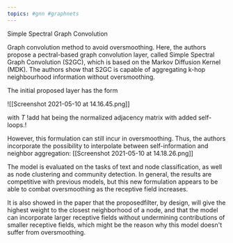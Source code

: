 ```yaml
---
topics: #gnn #graphnets 
---
```


Simple Spectral Graph Convolution

Graph convolution method to avoid oversmoothing. Here, the authors propose a pectral-based graph convolution layer, called Simple Spectral Graph Convolution (S2GC), which is based on the Markov Diffusion Kernel (MDK). The authors show that S2GC is capable of aggregating k-hop neighbourhood information without oversmoothing.

The initial proposed layer has the form

![[Screenshot 2021-05-10 at 14.16.45.png]]

with $T$ !add hat being the normalized adjacency matrix with added self-loops.!

However, this formulation can still incur in oversmoothing. Thus, the authors incorporate the possibility to interpolate between self-information and neighbor aggregation:
[[Screenshot 2021-05-10 at 14.18.26.png]]

The model is evaluated on the tasks of text and node classification, as well as node clustering and community detection. In general, the results are competitive with previous models, but this new formulation appears to be able to combat oversmoothing as the receptive field increases.

It is also showed in the paper that  the proposedfilter, by design, will give the highest weight to the closest neighborhood of a node, and that the model can incorporate larger receptive fields without undermining contributions of smaller receptive fields, which might be the reason why this model doesn't suffer from oversmoothing.